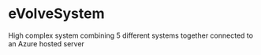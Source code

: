 # eVolveSystem
High complex system combining 5 different systems together connected to an Azure hosted server
